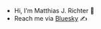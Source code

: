 - Hi, I’m Matthias J. Richter :vulcan_salute:
- Reach me via [Bluesky](https://bsky.app/profile/matthiasjrichter.bsky.social) :writing_hand:
